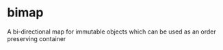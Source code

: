 # bimap
A bi-directional map for immutable objects which can be used as an order preserving container
